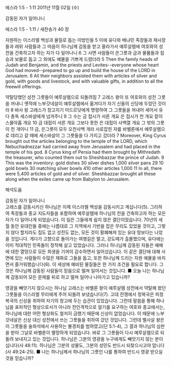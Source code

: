 에스라 1:5 - 1:11 
2011년 11월 02일 (수)

감동된 자가 일어나니



에스라 1:5 - 1:11 / 새찬송가 40 장


자원하는 이스라엘 백성과 물질로 돕는 이방인들
5 이에 유다와 베냐민 족장들과 제사장들과 레위 사람들과 그 마음이 하나님께 감동을 받고 올라가서 예루살렘에 여호와의 성전을 건축하고자 하는 자가 다 일어나니 6 그 사면 사람들이 은그릇과 금과 물품들과 짐승과 보물로 돕고 그 외에도 예물을 기쁘게 드렸더라
5 Then the family heads of Judah and Benjamin, and the priests and Levites--everyone whose heart God had moved--prepared to go up and build the house of the LORD in Jerusalem. 6 All their neighbors assisted them with articles of silver and gold, with goods and livestock, and with valuable gifts, in addition to all the freewill offerings.

약탈당했던 성전 그릇들이 예루살렘으로 되돌려짐
7 고레스 왕이 또 여호와의 성전 그릇을 꺼내니 옛적에 느부갓네살이 예루살렘에서 옮겨다가 자기 신들의 신당에 두었던 것이라 8 바사 왕 고레스가 창고지기 미드르닷에게 명령하여 그 그릇들을 꺼내어 세어서 유다 총독 세스바살에게 넘겨주니 9 그 수는 금 접시가 서른 개요 은 접시가 천 개요 칼이 스물아홉 개요 10 금 대접이 서른 개요 그보다 못한 은 대접이 사백열 개요 그 밖의 그릇이 천 개이니 11 금, 은그릇이 모두 오천사백 개라 사로잡힌 자를 바벨론에서 예루살렘으로 데리고 갈 때에 세스바살이 그 그릇들을 다 가지고 갔더라
7 Moreover, King Cyrus brought out the articles belonging to the temple of the LORD, which Nebuchadnezzar had carried away from Jerusalem and had placed in the temple of his god. 8 Cyrus king of Persia had them brought by Mithredath the treasurer, who counted them out to Sheshbazzar the prince of Judah. 9 This was the inventory: gold dishes 30 silver dishes 1,000 silver pans 29 10 gold bowls 30 matching silver bowls 410 other articles 1,000 11 In all, there were 5,400 articles of gold and of silver. Sheshbazzar brought all these along when the exiles came up from Babylon to Jerusalem.

해석도움





감동된 자가 일어나니  
고레스를 감동시키신 하나님은 이제 이스라엘 백성을 감동시키고 계십니다(5). 그리하여 족장들과 종교 지도자들을 포함하여 예루살렘에 하나님의 전을 건축하고자 하는 모든 자가 다 일어나게 되었습니다. 이 일은 그들에게 쉽지 않은 결단이었습니다. 70년의 세월 동안 유대인들 중에는 나름대로 그 지역에서 기반을 잡은 무리도 있었을 것이고, 그렇지 않다 할지라도 집도 없고 성전도 없는, 모든 것이 황폐해져 있는 유대 땅보다는 나았을 것입니다. 게다가 고향으로 돌아가는 여행길은 멀고, 강도떼가 출몰했으며, 유다에는 이미 적대적인 민족들이 정착해 살고 있었습니다. 그러나 하나님께 감동된 자들은 예배에 대한 열망으로 모든 희생을 기꺼이 감수하면서 일어섰습니다. 이 같은 결단에 대해 사면에 있는 사람들이 수많은 재화로 그들을 돕고, 또한 하나님께 드리는 자원 예물을 바치면서 즐거워했습니다(6). 이 세상에 예비된 물질들은 한 가지 조건을 필요로 합니다. 그것은 하나님께 감동된 사람들이 믿음으로 떨쳐 일어서는 것입니다.
■ 오늘 나는 하나님께 감동되어 모든 문제를 뒤로 하고 떨쳐 일어나 나아가고 있습니까?

영광을 빼앗기지 않으시는 하나님
고레스는 바벨론 왕이 예루살렘 성전에서 약탈해 왔던 그릇들을 이스라엘 무리에게 주어 되돌려 보냈습니다(7). 고대 전쟁에서 정복국은 피정복국의 신상을 취하여 자기의 창고에 두는 습관이 있었습니다. 그런데 말씀을 통해 하나님을 표피적인 형상으로서가 아니라 전인격적으로 알기를 요구하는 여호와 종교에서는, 하나님에 대한 어떤 형상화도 철저히 금했기 때문에 신상이 없었습니다. 이 때문에 느부갓네살은 신상 대신 성전에서 쓰는 그릇들을 취하여 갔던 것입니다. 그런데 벨사살 왕은 이 그릇들을 술좌석에서 사용하는 불경죄를 범하였고(단 5:1-4), 그 결과 하나님의 심판을 받아 그날로 바벨론이 멸망하게 되었습니다. 바로 그 그릇들이 다시 예루살렘으로 되돌려 보내지고 있는 것입니다. 하나님은 그분의 영광을 누구에게도 빼앗기지 않는 분이십니다(사 48:11). 하나님은 그분의 성물도, 그분의 성민도 반드시 되찾으시고야 맙니다(사 49:24-25).
■ 나는 하나님께서 하나님의 그릇인 나를 통하여 반드시 영광 받으실 것을 믿습니까?